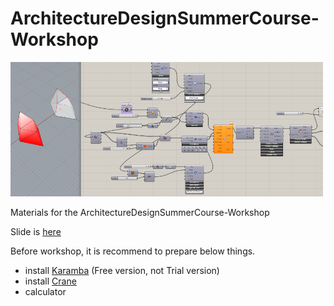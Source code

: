 # ArchitectureDesignSummerCourse-Workshop

<img src=https://github.com/hrntsm/ArchitectureDesignSummerCourse-Workshop/blob/master/image/Thumbnail.png width=500>

Materials for the ArchitectureDesignSummerCourse-Workshop

Slide is [here](https://docs.google.com/presentation/d/17vfVmva4xWQoZm6h9FXg8407-DBBfLDM8gOPyVV6VRs/edit?usp=sharing)

Before workshop, it is recommend to prepare below things.

+ install [Karamba](https://www.food4rhino.com/app/karamba3d) (Free version, not Trial version)
+ install [Crane](https://www.food4rhino.com/app/crane)
+ calculator
